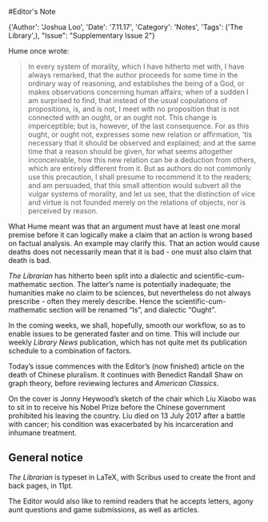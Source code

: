 #Editor's Note

{'Author': 'Joshua Loo', 'Date': '7.11.17', 'Category': 'Notes', 'Tags': ('The Library',), "Issue": "Supplementary Issue 2"}

Hume once wrote:

> In every system of morality, which I have hitherto met with, I have
always remarked, that the author proceeds for some time in the ordinary
way of reasoning, and establishes the being of a God, or makes
observations concerning human affairs; when of a sudden I am surprised
to find, that instead of the usual copulations of propositions, is, and
is not, I meet with no proposition that is not connected with an ought,
or an ought not. This change is imperceptible; but is, however, of the
last consequence. For as this ought, or ought not, expresses some new
relation or affirmation, ’tis necessary that it should be observed and
explained; and at the same time that a reason should be given, for what
seems altogether inconceivable, how this new relation can be a deduction
from others, which are entirely different from it. But as authors do not
commonly use this precaution, I shall presume to recommend it to the
readers; and am persuaded, that this small attention would subvert all
the vulgar systems of morality, and let us see, that the distinction of
vice and virtue is not founded merely on the relations of objects, nor
is perceived by reason.

What Hume meant was that an argument must have at least one moral
premise before it can logically make a claim that an action is wrong
based on factual analysis. An example may clarify this. That an action
would cause deaths does not necessarily mean that it is bad - one must
also claim that death is bad.

*The Librarian* has hitherto been split into a dialectic and
scientific-cum-mathematic section. The latter’s name is potentially
inadequate; the humanities make no claim to be sciences, but
nevertheless do not always prescribe - often they merely describe. Hence
the scientific-cum-mathematic section will be renamed “Is”, and
dialectic “Ought”.

In the coming weeks, we shall, hopefully, smooth our workflow, so as to
enable issues to be generated faster and on time. This will include our
weekly *Library News* publication, which has not quite met its
publication schedule to a combination of factors.

Today’s issue commences with the Editor’s (now finished) article on the
death of Chinese pluralism. It continues with Benedict Randall Shaw on
graph theory, before reviewing lectures and *American Classics*.

On the cover is Jonny Heywood’s sketch of the chair which Liu Xiaobo was
to sit in to receive his Nobel Prize before the Chinese government
prohibited his leaving the country. Liu died on 13 July 2017 after a
battle with cancer; his condition was exacerbated by his incarceration
and inhumane treatment.

General notice
--------------

*The Librarian* is typeset in LaTeX, with Scribus used to create the
front and back pages, in 11pt.

The Editor would also like to remind readers that he accepts letters,
agony aunt questions and game submissions, as well as articles.
